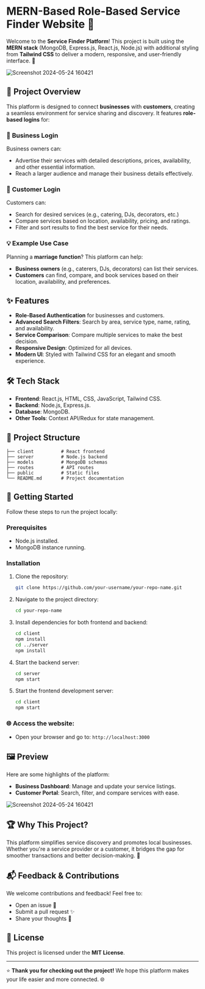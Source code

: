  
# MERN-Based Role-Based Service Finder Website 🎉

Welcome to the **Service Finder Platform**! This project is built using the **MERN stack** (MongoDB, Express.js, React.js, Node.js) with additional styling from **Tailwind CSS** to deliver a modern, responsive, and user-friendly interface. 🚀

![Screenshot 2024-05-24 160421](https://github.com/Hariom-Ingle/Service-Management-React/assets/114019854/b30a01e0-adeb-4b31-9d40-732624a16bf1)


## 🌟 Project Overview
This platform is designed to connect **businesses** with **customers**, creating a seamless environment for service sharing and discovery. It features **role-based logins** for:

### 🔑 **Business Login**
Business owners can:
- Advertise their services with detailed descriptions, prices, availability, and other essential information.
- Reach a larger audience and manage their business details effectively.

### 🔑 **Customer Login**
Customers can:
- Search for desired services (e.g., catering, DJs, decorators, etc.)
- Compare services based on location, availability, pricing, and ratings.
- Filter and sort results to find the best service for their needs.

### 💡 Example Use Case
Planning a **marriage function**? This platform can help:
- **Business owners** (e.g., caterers, DJs, decorators) can list their services.
- **Customers** can find, compare, and book services based on their location, availability, and preferences.

## ✨ Features
- **Role-Based Authentication** for businesses and customers.
- **Advanced Search Filters**: Search by area, service type, name, rating, and availability.
- **Service Comparison**: Compare multiple services to make the best decision.
- **Responsive Design**: Optimized for all devices.
- **Modern UI**: Styled with Tailwind CSS for an elegant and smooth experience.

## 🛠️ Tech Stack
- **Frontend**: React.js, HTML, CSS, JavaScript, Tailwind CSS.
- **Backend**: Node.js, Express.js.
- **Database**: MongoDB.
- **Other Tools**: Context API/Redux for state management.

## 📂 Project Structure
```
├── client          # React frontend
├── server          # Node.js backend
├── models          # MongoDB schemas
├── routes          # API routes
├── public          # Static files
└── README.md       # Project documentation
```

## 🚀 Getting Started
Follow these steps to run the project locally:

### Prerequisites
- Node.js installed.
- MongoDB instance running.

### Installation
1. Clone the repository:
   ```bash
   git clone https://github.com/your-username/your-repo-name.git
   ```
2. Navigate to the project directory:
   ```bash
   cd your-repo-name
   ```
3. Install dependencies for both frontend and backend:
   ```bash
   cd client
   npm install
   cd ../server
   npm install
   ```
4. Start the backend server:
   ```bash
   cd server
   npm start
   ```
5. Start the frontend development server:
   ```bash
   cd client
   npm start
   ```

### 🌐 Access the website:
- Open your browser and go to: `http://localhost:3000`

## 🖼️ Preview
Here are some highlights of the platform:
- **Business Dashboard**: Manage and update your service listings.
- **Customer Portal**: Search, filter, and compare services with ease.

![Screenshot 2024-05-24 160421](https://github.com/Hariom-Ingle/Service-Management-React/assets/114019854/b30a01e0-adeb-4b31-9d40-732624a16bf1)



## 🏆 Why This Project?
This platform simplifies service discovery and promotes local businesses. Whether you're a service provider or a customer, it bridges the gap for smoother transactions and better decision-making. 🎯

## 📬 Feedback & Contributions
We welcome contributions and feedback! Feel free to:
- Open an issue 🐛
- Submit a pull request ✨
- Share your thoughts 💬

## 📄 License
This project is licensed under the **MIT License**.

---

⭐ **Thank you for checking out the project!** We hope this platform makes your life easier and more connected. 🌐
